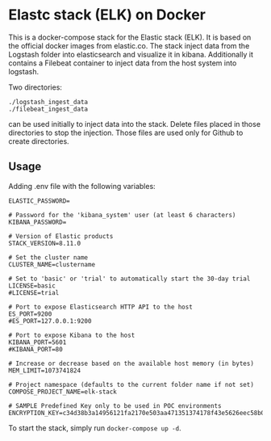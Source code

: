 # Elastc stack (ELK) on Docker

This is a docker-compose stack for the Elastic stack (ELK). It is based on the official docker images from elastic.co.
The stack inject data from the Logstash folder into elasticsearch and visualize it in kibana.
Additionally it contains a Filebeat container to inject data from the host system into logstash.

Two directories:

```
./logstash_ingest_data
./filebeat_ingest_data
```

can be used initially to inject data into the stack.
Delete files placed in those directories to stop the injection. Those files are used only for Github to create directories.

## Usage

Adding .env file with the following variables:

```# Password for the 'elastic' user (at least 6 characters)
ELASTIC_PASSWORD=

# Password for the 'kibana_system' user (at least 6 characters)
KIBANA_PASSWORD=

# Version of Elastic products
STACK_VERSION=8.11.0

# Set the cluster name
CLUSTER_NAME=clustername

# Set to 'basic' or 'trial' to automatically start the 30-day trial
LICENSE=basic
#LICENSE=trial

# Port to expose Elasticsearch HTTP API to the host
ES_PORT=9200
#ES_PORT=127.0.0.1:9200

# Port to expose Kibana to the host
KIBANA_PORT=5601
#KIBANA_PORT=80

# Increase or decrease based on the available host memory (in bytes)
MEM_LIMIT=1073741824

# Project namespace (defaults to the current folder name if not set)
COMPOSE_PROJECT_NAME=elk-stack

# SAMPLE Predefined Key only to be used in POC environments
ENCRYPTION_KEY=c34d38b3a14956121fa2170e503aa471351374178f43e5626eec58b04a30fae2
```

To start the stack, simply run `docker-compose up -d`. 